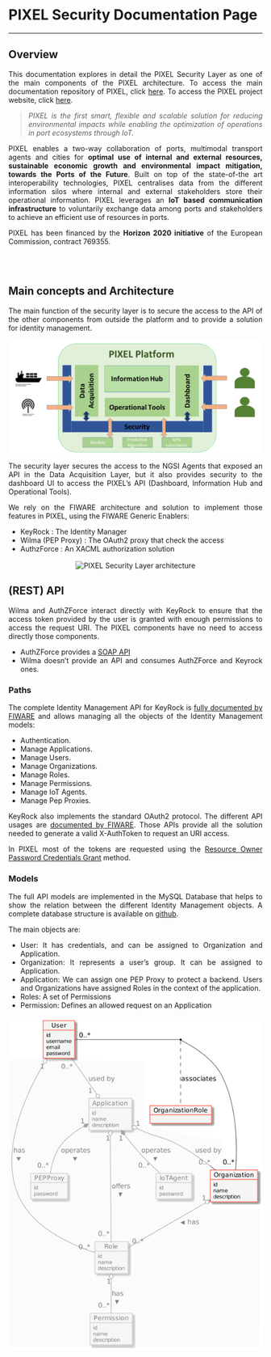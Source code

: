 # PIXEL Security Documentation Page 



---

## Overview
<div align="justify">

This documentation explores in detail the PIXEL Security Layer as one of the main components of the PIXEL architecture. To access the main documentation repository of PIXEL, click [here](https://pixel-ports.readthedocs.io/en/latest/). To access the PIXEL project website, click [here](https://pixel-ports.eu/).

> *PIXEL is the first smart, flexible and scalable solution for reducing environmental impacts while enabling the optimization of operations in port ecosystems through IoT.*

PIXEL enables a two-way collaboration of ports, multimodal transport agents and cities for **optimal use of internal and external resources, sustainable economic growth and environmental impact mitigation, towards the Ports of the Future**. Built on top of the state-of-the art interoperability technologies, PIXEL centralises data from the different information silos where internal and external stakeholders store their operational information. PIXEL leverages an **IoT based communication infrastructure** to voluntarily exchange data among ports and stakeholders to achieve an efficient use of resources in ports.

PIXEL has been financed by the **Horizon 2020 initiative** of the European Commission, contract 769355.  
</div>
<br/><br/>


## Main concepts and Architecture
<div align="justify">

The main function of the security layer is to secure the access to the API of the other components from outside the platform and to provide a solution for identity management.


<p align="center">
<img src="img/security.png" alt="PIXEL Security Layer diagram" align="center" />
</p>

The security layer secures the access to the NGSI Agents that exposed an API in the Data Acquisition Layer, but it also provides security to the dashboard UI to access the PIXEL’s API (Dashboard, Information Hub and Operational Tools).

We rely on the FIWARE architecture and solution to implement those features in PIXEL, using the FIWARE Generic Enablers:

* KeyRock : The Identity Manager
* Wilma (PEP Proxy) : The OAuth2 proxy that check the access
* AuthzForce : An XACML authorization solution


<p align="center">
<img src="img/security_architecture.png" alt="PIXEL Security Layer architecture" align="center" />
</p>
</div>

## (REST) API
<div align="justify">
Wilma and AuthZForce interact directly with KeyRock to ensure that the access token provided by the user is granted with enough permissions to access the request URI. The PIXEL components have no need to access directly those components.

* AuthZForce provides a [SOAP API](https://github.com/authzforce/rest-api-model/blob/release-5.3.1/src/main/resources/authz-api.wadl)
* Wilma doesn’t provide an API and consumes AuthZForce and Keyrock ones.
 
### Paths
The complete Identity Management API for KeyRock is [fully documented by FIWARE](https://fiware-idm.readthedocs.io/en/latest/) and allows managing all the objects of the Identity Management models:
* Authentication.
* Manage Applications.
* Manage Users.
* Manage Organizations.
* Manage Roles.
* Manage Permissions.
* Manage IoT Agents.
* Manage Pep Proxies.

KeyRock also implements the standard OAuth2 protocol. The different API usages are [documented by FIWARE](https://fiware-idm.readthedocs.io/en/latest/oauth/oauth_documentation/index.html). Those APIs provide all the solution needed to generate a valid X-AuthToken to request an URI access.

In PIXEL most of the tokens are requested using the [Resource Owner Password Credentials Grant](https://fiware-idm.readthedocs.io/en/latest/oauth/oauth_documentation/index.html#resource-owner-password-credentials-grant) method.

### Models
The full API models are implemented in the MySQL Database that helps to show the relation between the different Identity Management objects.
A complete database structure is available on [github](https://github.com/ging/fiware-idm/blob/master/doc/resources/database_structure.png).

The main objects are:
* User: It has credentials, and can be assigned to Organization and Application.
* Organization: It represents a user’s group. It can be assigned to Application.
* Application: We can assign one PEP Proxy to protect a backend. Users and Organizations have assigned Roles in the context of the application.
* Roles: A set of Permissions
* Permission: Defines an allowed request on an Application

<p align="center">
<img src="img/keyrock_models.png" alt="FIWARE Keyrock Models" align="center" />
</p>
</div>